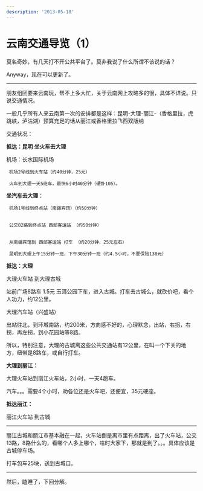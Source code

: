 ```yaml
---
description: '2013-05-18'
---
```


# 云南交通导览（1）

莫名奇妙，有几天打不开公共平台了。莫非我说了什么所谓不该说的话？

Anyway，现在可以更新了。

-----------------------------

朋友组团要来云南玩，帮不上多大忙，关于云南网上攻略多的很，具体不详说。只说交通情况。

一般几乎所有人来云南第一次的安排都是这样：昆明-大理-丽江-（香格里拉，虎跳峡，泸沽湖）预算充足的话从丽江或香格里拉飞西双版纳

交通状况：

**抵达：昆明** **坐火车去大理**

机场：长水国际机场

     机场2号线到火车站（约40分钟，25元）

     火车到大理一天5班车，最快6小时40分钟（硬卧105）。  


**坐汽车去大理：**

     机场1号线到终点站（南疆宾馆）（约50分钟）  


     公交82路到终点站 西部客运站 （约50分钟）  


     从南疆宾馆到 西部客运站 打车 （约20分钟，25元左右）

     昆明到大理上午15分钟一班，下午30分钟一班（约4.5小时，不要保险138元）  


**抵达：大理**

大理火车站 到大理古城

站前广场8路车 1.5元 玉洱公园下车，进入古城。打车去古城么，就砍价吧，看个人功力，约12公里。

大理汽车站（兴盛站）

出站往北，到环城南路，约200米，方向感不好的，心理默念，出站，右拐，右拐，再左拐，到小花园站等8路。

所以，特别注意，大理的古城离这些公共交通站有12公里，在叫一个下关的地方，纽带是8路车，或自行打车。

**大理到丽江：**

大理火车站到丽江火车站，2小时，一天4趟车。

汽车。。。需要4个小时，劝各位还是火车吧，还便宜，35元硬座。

**抵达丽江：**

丽江火车站 到古城  
****

丽江古城和丽江市基本融在一起，火车站倒是离市里有点距离，出了火车站，公交13路，8路什么的，看哪个人多上哪个，啥时大家下，那就是到了。。。具体应该是古城停车场。

打车包车25块，送到古城口。

---

然后，瞌睡了，下回分解。

